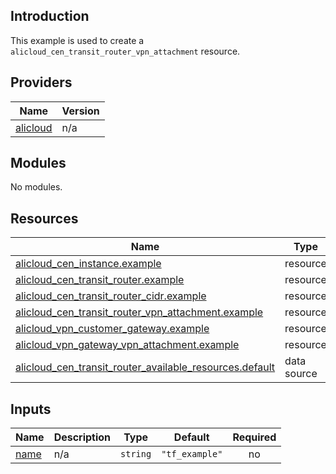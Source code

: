 ## Introduction

This example is used to create a `alicloud_cen_transit_router_vpn_attachment` resource.

<!-- BEGIN_TF_DOCS -->
## Providers

| Name | Version |
|------|---------|
| <a name="provider_alicloud"></a> [alicloud](#provider\_alicloud) | n/a |

## Modules

No modules.

## Resources

| Name | Type |
|------|------|
| [alicloud_cen_instance.example](https://registry.terraform.io/providers/aliyun/alicloud/latest/docs/resources/cen_instance) | resource |
| [alicloud_cen_transit_router.example](https://registry.terraform.io/providers/aliyun/alicloud/latest/docs/resources/cen_transit_router) | resource |
| [alicloud_cen_transit_router_cidr.example](https://registry.terraform.io/providers/aliyun/alicloud/latest/docs/resources/cen_transit_router_cidr) | resource |
| [alicloud_cen_transit_router_vpn_attachment.example](https://registry.terraform.io/providers/aliyun/alicloud/latest/docs/resources/cen_transit_router_vpn_attachment) | resource |
| [alicloud_vpn_customer_gateway.example](https://registry.terraform.io/providers/aliyun/alicloud/latest/docs/resources/vpn_customer_gateway) | resource |
| [alicloud_vpn_gateway_vpn_attachment.example](https://registry.terraform.io/providers/aliyun/alicloud/latest/docs/resources/vpn_gateway_vpn_attachment) | resource |
| [alicloud_cen_transit_router_available_resources.default](https://registry.terraform.io/providers/aliyun/alicloud/latest/docs/data-sources/cen_transit_router_available_resources) | data source |

## Inputs

| Name | Description | Type | Default | Required |
|------|-------------|------|---------|:--------:|
| <a name="input_name"></a> [name](#input\_name) | n/a | `string` | `"tf_example"` | no |
<!-- END_TF_DOCS -->    